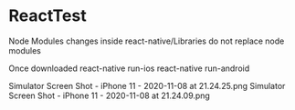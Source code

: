 # ReactTest
Node Modules changes inside react-native/Libraries
do not replace node modules

Once downloaded
react-native run-ios
react-native run-android


Simulator Screen Shot - iPhone 11 - 2020-11-08 at 21.24.25.png
Simulator Screen Shot - iPhone 11 - 2020-11-08 at 21.24.09.png
